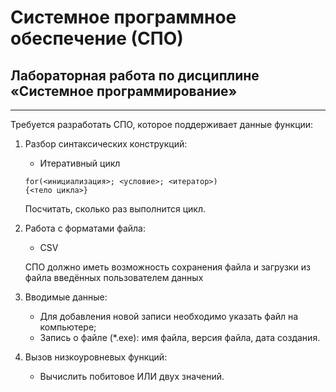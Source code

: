 # Системное программное обеспечение (СПО)

## Лабораторная работа по дисциплине «Системное программирование»

---
Требуется разработать СПО, которое поддерживает данные функции:
1. Разбор синтаксических конструкций:
    + Итеративный цикл
	```
	for(<инициализация>; <условие>; <итератор>) 
	{<тело цикла>}
	```
	Посчитать, сколько раз выполнится цикл.
2. Работа с форматами файла:
    + CSV
	
	СПО должно иметь возможность сохранения файла и загрузки из файла введённых пользователем данных
3. Вводимые данные:
    + Для добавления новой записи необходимо указать файл на компьютере;
	+ Запись о файле (\*.exe): имя файла, версия файла, дата создания.
4. Вызов низкоуровневых функций:
    + Вычислить побитовое ИЛИ двух значений.